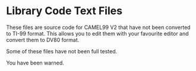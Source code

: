 # Library Code Text Files

These files are source code for CAMEL99 V2 that have not been converted to TI-99 format.
This allows you to edit them with your favourite editor and convert them to DV80 format.

Some of these files have not been full tested.

You have been warned.
